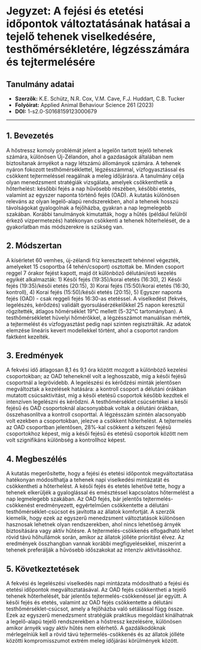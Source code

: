 # Jegyzet: A fejési és etetési időpontok változtatásának hatásai a tejelő tehenek viselkedésére, testhőmérsékletére, légzésszámára és tejtermelésére

## Tanulmány adatai
- **Szerzők:** K.E. Schütz, N.R. Cox, V.M. Cave, F.J. Huddart, C.B. Tucker
- **Folyóirat:** Applied Animal Behaviour Science 261 (2023)
- **DOI:** 1-s2.0-S0168159123000679

---

## 1. Bevezetés

A hőstressz komoly problémát jelent a legelőn tartott tejelő tehenek számára, különösen Új-Zélandon, ahol a gazdaságok általában nem biztosítanak árnyékot a nagy létszámú állományok számára. A tehenek nyáron fokozott testhőmérséklettel, légzésszámmal, vízfogyasztással és csökkent tejtermeléssel reagálnak a meleg időjárásra. A tanulmány célja olyan menedzsment stratégiák vizsgálata, amelyek csökkenthetik a hőterhelést: későbbi fejés a nap hűvösebb részében, későbbi etetés, valamint az egyszer naponta történő fejés (OAD). A kutatás különösen releváns az olyan legelő-alapú rendszerekben, ahol a tehenek hosszú távolságokat gyalogolnak a fejőházba, gyakran a nap legmelegebb szakában. Korábbi tanulmányok kimutatták, hogy a hűtés (például felülről érkező vízpermetezés) hatékonyan csökkenti a tehenek hőterhelését, de a gyakorlatban más módszerekre is szükség van.

## 2. Módszertan

A kísérletet 60 vemhes, új-zélandi fríz keresztezett tehénnel végezték, amelyeket 15 csoportba (4 tehén/csoport) osztottak be. Minden csoport reggel 7 órakor fejést kapott, majd öt különböző délutáni/esti kezelés egyikét alkalmazták: 1) Késői fejés (19:35)/korai etetés (16:30), 2) Késői fejés (19:35)/késői etetés (20:15), 3) Korai fejés (15:50)/korai etetés (16:30, kontroll), 4) Korai fejés (15:50)/késői etetés (20:15), 5) Egyszer naponta fejés (OAD) - csak reggeli fejés 16:30-as etetéssel. A viselkedést (fekvés, legelészés, kérődzés) validált gyorsulásérzékelőkkel 25 napon keresztül rögzítették, átlagos hőmérséklet 19°C mellett (5-32°C tartományban). A testhőmérsékletet hüvelyi hőmérőkkel, a légzésszámot manuálisan mérték, a tejtermelést és vízfogyasztást pedig napi szinten regisztrálták. Az adatok elemzése lineáris kevert modellekkel történt, ahol a csoportot random faktként kezelték.

## 3. Eredmények

A fekvési idő átlagosan 8,1 és 9,1 óra között mozgott a különböző kezelési csoportokban; az OAD teheneknél volt a leghosszabb, míg a késői fejésű csoportnál a legrövidebb. A legelészési és kérődzési minták jelentősen megváltoztak a kezelések hatására: a kontroll csoport a délutáni órákban mutatott csúcsaktivitást, míg a késői etetésű csoportok később kezdtek el intenzíven legelészni és kérődzni. A testhőmérséklet csúcsértékei a késői fejésű és OAD csoportoknál alacsonyabbak voltak a délutáni órákban, összehasonlítva a kontroll csoporttal. A légzésszám szintén alacsonyabb volt ezekben a csoportokban, jelezve a csökkent hőterhelést. A tejtermelés az OAD csoportban jelentősen, 28%-kal csökkent a kétszeri fejésű csoportokhoz képest, míg a késői fejésű és etetésű csoportok között nem volt szignifikáns különbség a kontrollhoz képest.

## 4. Megbeszélés

A kutatás megerősítette, hogy a fejési és etetési időpontok megváltoztatása hatékonyan módosíthatja a tehenek napi viselkedési mintázatát és csökkentheti a hőterhelést. A késői fejés és etetés lehetővé tette, hogy a tehenek elkerüljék a gyaloglással és emésztéssel kapcsolatos hőtermelést a nap legmelegebb szakában. Az OAD fejés, bár jelentős tejtermelés-csökkenést eredményezett, egyértelműen csökkentette a délutáni testhőmérséklet-csúcsot és javította az állatok komfortját. A szerzők kiemelik, hogy ezek az egyszerű menedzsment változtatások különösen hasznosak lehetnek olyan rendszerekben, ahol nincs lehetőség árnyék biztosítására vagy aktív hűtésre. A tejtermelés-csökkenés elfogadható lehet rövid távú hőhullámok során, amikor az állatok jólléte prioritást élvez. Az eredmények összhangban vannak korábbi megfigyelésekkel, miszerint a tehenek preferálják a hűvösebb időszakokat az intenzív aktivitásokhoz.

## 5. Következtetések

A fekvési és legelészési viselkedés napi mintázata módosítható a fejési és etetési időpontok megváltoztatásával. Az OAD fejés csökkentheti a tejelő tehenek hőterhelését, bár jelentős tejtermelés-csökkenéssel jár együtt. A késői fejés és etetés, valamint az OAD fejés csökkentette a délutáni testhőmérséklet-csúcsot, amely a fejőházba való sétálással függ össze. Ezek az egyszerű menedzsment stratégiák praktikus megoldást kínálhatnak a legelő-alapú tejelő rendszerekben a hőstressz kezelésére, különösen amikor árnyék vagy aktív hűtés nem elérhető. A gazdálkodóknak mérlegelniük kell a rövid távú tejtermelés-csökkenés és az állatok jólléte közötti kompromisszumot extrém meleg időjárási körülmények között.
